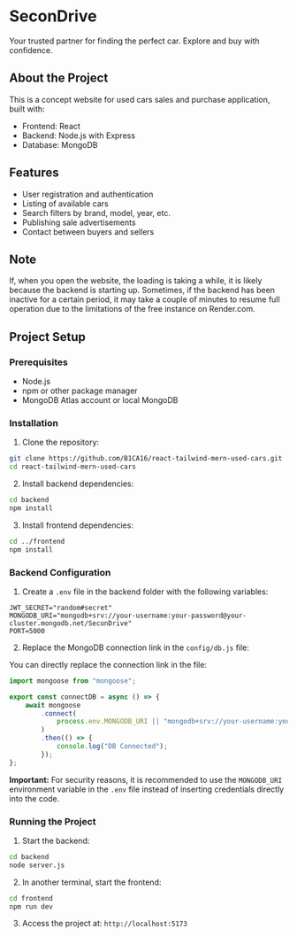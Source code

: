 # SeconDrive

Your trusted partner for finding the perfect car. Explore and buy with confidence.

## About the Project

This is a concept website for used cars sales and purchase application, built with:
- Frontend: React
- Backend: Node.js with Express
- Database: MongoDB

## Features

- User registration and authentication
- Listing of available cars
- Search filters by brand, model, year, etc.
- Publishing sale advertisements
- Contact between buyers and sellers

## Note

If, when you open the website, the loading is taking a while, it is likely because the backend is starting up. Sometimes, if the backend has been inactive for a certain period, it may take a couple of minutes to resume full operation due to the limitations of the free instance on Render.com.

## Project Setup

### Prerequisites
- Node.js 
- npm or other package manager
- MongoDB Atlas account or local MongoDB

### Installation

1. Clone the repository:
```bash
git clone https://github.com/B1CA16/react-tailwind-mern-used-cars.git
cd react-tailwind-mern-used-cars
```

2. Install backend dependencies:
```bash
cd backend
npm install
```

3. Install frontend dependencies:
```bash
cd ../frontend
npm install
```

### Backend Configuration

1. Create a `.env` file in the backend folder with the following variables:
```
JWT_SECRET="random#secret"
MONGODB_URI="mongodb+srv://your-username:your-password@your-cluster.mongodb.net/SeconDrive"
PORT=5000
```

2. Replace the MongoDB connection link in the `config/db.js` file:

You can directly replace the connection link in the file:
```javascript
import mongoose from "mongoose";

export const connectDB = async () => {
    await mongoose
        .connect(
            process.env.MONGODB_URI || "mongodb+srv://your-username:your-password@your-cluster.mongodb.net/SeconDrive"
        )
        .then(() => {
            console.log("DB Connected");
        });
};
```

**Important:** For security reasons, it is recommended to use the `MONGODB_URI` environment variable in the `.env` file instead of inserting credentials directly into the code.

### Running the Project

1. Start the backend:
```bash
cd backend
node server.js
```

2. In another terminal, start the frontend:
```bash
cd frontend
npm run dev
```

3. Access the project at: `http://localhost:5173`
